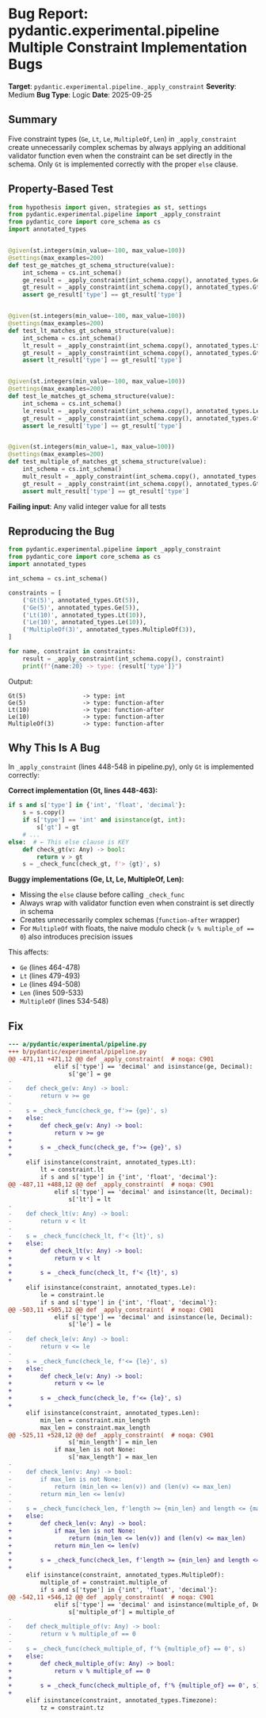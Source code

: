 # Bug Report: pydantic.experimental.pipeline Multiple Constraint Implementation Bugs

**Target**: `pydantic.experimental.pipeline._apply_constraint`
**Severity**: Medium
**Bug Type**: Logic
**Date**: 2025-09-25

## Summary

Five constraint types (`Ge`, `Lt`, `Le`, `MultipleOf`, `Len`) in `_apply_constraint` create unnecessarily complex schemas by always applying an additional validator function even when the constraint can be set directly in the schema. Only `Gt` is implemented correctly with the proper `else` clause.

## Property-Based Test

```python
from hypothesis import given, strategies as st, settings
from pydantic.experimental.pipeline import _apply_constraint
from pydantic_core import core_schema as cs
import annotated_types


@given(st.integers(min_value=-100, max_value=100))
@settings(max_examples=200)
def test_ge_matches_gt_schema_structure(value):
    int_schema = cs.int_schema()
    ge_result = _apply_constraint(int_schema.copy(), annotated_types.Ge(value))
    gt_result = _apply_constraint(int_schema.copy(), annotated_types.Gt(value))
    assert ge_result['type'] == gt_result['type']


@given(st.integers(min_value=-100, max_value=100))
@settings(max_examples=200)
def test_lt_matches_gt_schema_structure(value):
    int_schema = cs.int_schema()
    lt_result = _apply_constraint(int_schema.copy(), annotated_types.Lt(value))
    gt_result = _apply_constraint(int_schema.copy(), annotated_types.Gt(value))
    assert lt_result['type'] == gt_result['type']


@given(st.integers(min_value=-100, max_value=100))
@settings(max_examples=200)
def test_le_matches_gt_schema_structure(value):
    int_schema = cs.int_schema()
    le_result = _apply_constraint(int_schema.copy(), annotated_types.Le(value))
    gt_result = _apply_constraint(int_schema.copy(), annotated_types.Gt(value))
    assert le_result['type'] == gt_result['type']


@given(st.integers(min_value=1, max_value=100))
@settings(max_examples=200)
def test_multiple_of_matches_gt_schema_structure(value):
    int_schema = cs.int_schema()
    mult_result = _apply_constraint(int_schema.copy(), annotated_types.MultipleOf(value))
    gt_result = _apply_constraint(int_schema.copy(), annotated_types.Gt(0))
    assert mult_result['type'] == gt_result['type']
```

**Failing input**: Any valid integer value for all tests

## Reproducing the Bug

```python
from pydantic.experimental.pipeline import _apply_constraint
from pydantic_core import core_schema as cs
import annotated_types

int_schema = cs.int_schema()

constraints = [
    ('Gt(5)', annotated_types.Gt(5)),
    ('Ge(5)', annotated_types.Ge(5)),
    ('Lt(10)', annotated_types.Lt(10)),
    ('Le(10)', annotated_types.Le(10)),
    ('MultipleOf(3)', annotated_types.MultipleOf(3)),
]

for name, constraint in constraints:
    result = _apply_constraint(int_schema.copy(), constraint)
    print(f"{name:20} -> type: {result['type']}")
```

Output:
```
Gt(5)                -> type: int
Ge(5)                -> type: function-after
Lt(10)               -> type: function-after
Le(10)               -> type: function-after
MultipleOf(3)        -> type: function-after
```

## Why This Is A Bug

In `_apply_constraint` (lines 448-548 in pipeline.py), only `Gt` is implemented correctly:

**Correct implementation (Gt, lines 448-463):**
```python
if s and s['type'] in {'int', 'float', 'decimal'}:
    s = s.copy()
    if s['type'] == 'int' and isinstance(gt, int):
        s['gt'] = gt
    # ...
else:  # ← This else clause is KEY
    def check_gt(v: Any) -> bool:
        return v > gt
    s = _check_func(check_gt, f'> {gt}', s)
```

**Buggy implementations (Ge, Lt, Le, MultipleOf, Len):**
- Missing the `else` clause before calling `_check_func`
- Always wrap with validator function even when constraint is set directly in schema
- Creates unnecessarily complex schemas (`function-after` wrapper)
- For `MultipleOf` with floats, the naive modulo check (`v % multiple_of == 0`) also introduces precision issues

This affects:
- `Ge` (lines 464-478)
- `Lt` (lines 479-493)
- `Le` (lines 494-508)
- `Len` (lines 509-533)
- `MultipleOf` (lines 534-548)

## Fix

```diff
--- a/pydantic/experimental/pipeline.py
+++ b/pydantic/experimental/pipeline.py
@@ -471,11 +471,12 @@ def _apply_constraint(  # noqa: C901
             elif s['type'] == 'decimal' and isinstance(ge, Decimal):
                 s['ge'] = ge
-
-    def check_ge(v: Any) -> bool:
-        return v >= ge
-
-    s = _check_func(check_ge, f'>= {ge}', s)
+    else:
+        def check_ge(v: Any) -> bool:
+            return v >= ge
+
+        s = _check_func(check_ge, f'>= {ge}', s)
+
     elif isinstance(constraint, annotated_types.Lt):
         lt = constraint.lt
         if s and s['type'] in {'int', 'float', 'decimal'}:
@@ -487,11 +488,12 @@ def _apply_constraint(  # noqa: C901
             elif s['type'] == 'decimal' and isinstance(lt, Decimal):
                 s['lt'] = lt
-
-    def check_lt(v: Any) -> bool:
-        return v < lt
-
-    s = _check_func(check_lt, f'< {lt}', s)
+    else:
+        def check_lt(v: Any) -> bool:
+            return v < lt
+
+        s = _check_func(check_lt, f'< {lt}', s)
+
     elif isinstance(constraint, annotated_types.Le):
         le = constraint.le
         if s and s['type'] in {'int', 'float', 'decimal'}:
@@ -503,11 +505,12 @@ def _apply_constraint(  # noqa: C901
             elif s['type'] == 'decimal' and isinstance(le, Decimal):
                 s['le'] = le
-
-    def check_le(v: Any) -> bool:
-        return v <= le
-
-    s = _check_func(check_le, f'<= {le}', s)
+    else:
+        def check_le(v: Any) -> bool:
+            return v <= le
+
+        s = _check_func(check_le, f'<= {le}', s)
+
     elif isinstance(constraint, annotated_types.Len):
         min_len = constraint.min_length
         max_len = constraint.max_length
@@ -525,11 +528,12 @@ def _apply_constraint(  # noqa: C901
                 s['min_length'] = min_len
             if max_len is not None:
                 s['max_length'] = max_len
-
-    def check_len(v: Any) -> bool:
-        if max_len is not None:
-            return (min_len <= len(v)) and (len(v) <= max_len)
-        return min_len <= len(v)
-
-    s = _check_func(check_len, f'length >= {min_len} and length <= {max_len}', s)
+    else:
+        def check_len(v: Any) -> bool:
+            if max_len is not None:
+                return (min_len <= len(v)) and (len(v) <= max_len)
+            return min_len <= len(v)
+
+        s = _check_func(check_len, f'length >= {min_len} and length <= {max_len}', s)
+
     elif isinstance(constraint, annotated_types.MultipleOf):
         multiple_of = constraint.multiple_of
         if s and s['type'] in {'int', 'float', 'decimal'}:
@@ -542,11 +546,12 @@ def _apply_constraint(  # noqa: C901
             elif s['type'] == 'decimal' and isinstance(multiple_of, Decimal):
                 s['multiple_of'] = multiple_of
-
-    def check_multiple_of(v: Any) -> bool:
-        return v % multiple_of == 0
-
-    s = _check_func(check_multiple_of, f'% {multiple_of} == 0', s)
+    else:
+        def check_multiple_of(v: Any) -> bool:
+            return v % multiple_of == 0
+
+        s = _check_func(check_multiple_of, f'% {multiple_of} == 0', s)
+
     elif isinstance(constraint, annotated_types.Timezone):
         tz = constraint.tz
```